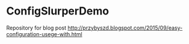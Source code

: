# ConfigSlurperDemo

Repository for blog post http://przybyszd.blogspot.com/2015/09/easy-configuration-usege-with.html
